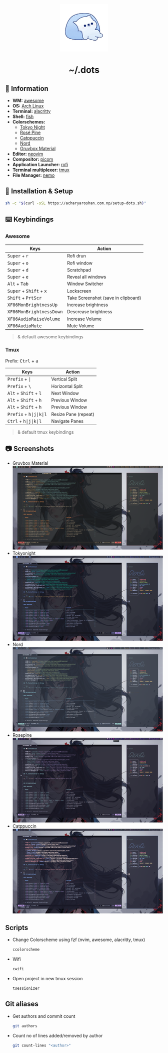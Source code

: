 <p align="center">
  <img width="30%" src="./.assets/bear.webp" />
</p>

<h1 align="center">~/.dots</h1>

## 📖 Information

- **WM:** [awesome](https://github.com/awesomeWM/awesome)
- **OS:** [Arch Linux](https://archlinux.org/)
- **Terminal:** [alacritty](https://github.com/alacritty/alacritty)
- **Shell:** [fish](https://github.com/fish-shell/fish-shell)
- **Colorschemes:**
  - [Tokyo Night](https://github.com/folke/tokyonight.nvim)
  - [Rosé Pine](https://github.com/rose-pine)
  - [Catppuccin](https://github.com/catppuccin)
  - [Nord](https://github.com/nordtheme/nord)
  - [Gruvbox Material](https://github.com/sainnhe/gruvbox-material)
- **Editor:** [neovim](https://github.com/neovim/neovim)
- **Compositor:** [picom](https://github.com/yshui/picom)
- **Application Launcher:** [rofi](https://github.com/davatorium/rofi)
- **Terminal multiplexer:** [tmux](https://github.com/tmux/tmux)
- **File Manager:** [nemo](https://github.com/linuxmint/nemo)

## 🔧 Installation & Setup

```sh
sh -c "$(curl -sSL https://acharyaroshan.com.np/setup-dots.sh)"
```

## ⌨️ Keybindings

### Awesome

| Keys                                               | Action                              |
| -------------------------------------------------- | ----------------------------------- |
| <kbd>Super</kbd> + <kbd>r</kbd>                    | Rofi drun                           |
| <kbd>Super</kbd> + <kbd>o</kbd>                    | Rofi window                         |
| <kbd>Super</kbd> + <kbd>d</kbd>                    | Scratchpad                          |
| <kbd>Super</kbd> + <kbd>e</kbd>                    | Reveal all windows                  |
| <kbd>Alt</kbd> + <kbd>Tab</kbd>                    | Window Switcher                     |
| <kbd>Super</kbd> + <kbd>Shift</kbd> + <kbd>x</kbd> | Lockscreen                          |
| <kbd>Shift</kbd> + <kbd>PrtScr</kbd>               | Take Screenshot (save in clipboard) |
| <kbd>XF86MonBrightnessUp</kbd>                     | Increase brightness                 |
| <kbd>XF86MonBrightnessDown</kbd>                   | Descrease brightness                |
| <kbd>XF86AudioRaiseVolume</kbd>                    | Increase Volume                     |
| <kbd>XF86AudioMute</kbd>                           | Mute Volume                         |

> & default awesome keybindings

### Tmux

Prefix: <kbd>Ctrl</kbd> + <kbd>a</kbd>

| Keys                                             | Action               |
| ------------------------------------------------ | -------------------- |
| <kbd>Prefix</kbd> + <kbd>\|</kbd>                | Vertical Split       |
| <kbd>Prefix</kbd> + <kbd>\\</kbd>                | Horizontal Split     |
| <kbd>Alt</kbd> + <kbd>Shift</kbd> + <kbd>l</kbd> | Next Window          |
| <kbd>Alt</kbd> + <kbd>Shift</kbd> + <kbd>h</kbd> | Previous Window      |
| <kbd>Alt</kbd> + <kbd>Shift</kbd> + <kbd>h</kbd> | Previous Window      |
| <kbd>Prefix</kbd> + <kbd>h\|j\|k\|l</kbd>        | Resize Pane (repeat) |
| <kbd>Ctrl</kbd> + <kbd>h\|j\|k\|l</kbd>          | Navigate Panes       |

> & default tmux keybindings

## 📷 Screenshots

- Gruvbox Material
  ![Gruvbox Material Hard Dark](./.assets/gruvbox_material_hard_dark.png)
- Tokyonight
  ![Tokyonight Night](./.assets/tokyonight_night.png)
- Nord
  ![Nord](./.assets/nord.png)
- Rosepine
  ![Rosepine Main](./.assets/rosepine_main.png)
- Catppuccin
  ![Catppuccin Mocha](./.assets/catppuccin_mocha.png)

## Scripts

- Change Colorscheme using fzf (nvim, awesome, alacritty, tmux)

  ```sh
  ccolorscheme
  ```

- Wifi

  ```sh
  cwifi
  ```

- Open project in new tmux session

  ```sh
  tsessionizer
  ```

## Git aliases

- Get authors and commit count

  ```sh
  git authors
  ```

- Count no of lines added/removed by author

  ```sh
  git count-lines "<author>"
  ```
